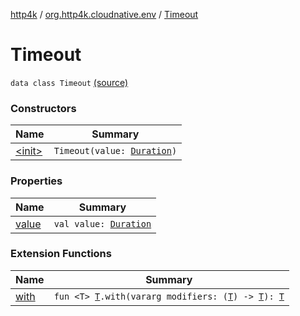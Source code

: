 [http4k](../../index.md) / [org.http4k.cloudnative.env](../index.md) / [Timeout](./index.md)

# Timeout

`data class Timeout` [(source)](https://github.com/http4k/http4k/blob/master/http4k-cloudnative/src/main/kotlin/org/http4k/cloudnative/env/Timeout.kt#L5)

### Constructors

| Name | Summary |
|---|---|
| [&lt;init&gt;](-init-.md) | `Timeout(value: `[`Duration`](https://docs.oracle.com/javase/9/docs/api/java/time/Duration.html)`)` |

### Properties

| Name | Summary |
|---|---|
| [value](value.md) | `val value: `[`Duration`](https://docs.oracle.com/javase/9/docs/api/java/time/Duration.html) |

### Extension Functions

| Name | Summary |
|---|---|
| [with](../../org.http4k.core/with.md) | `fun <T> `[`T`](../../org.http4k.core/with.md#T)`.with(vararg modifiers: (`[`T`](../../org.http4k.core/with.md#T)`) -> `[`T`](../../org.http4k.core/with.md#T)`): `[`T`](../../org.http4k.core/with.md#T) |
